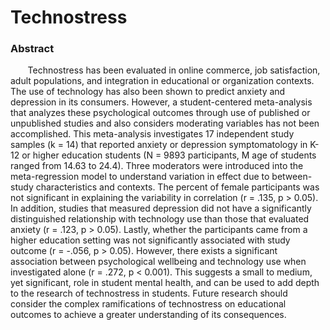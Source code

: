 # Technostress

### Abstract

&nbsp;&nbsp;&nbsp;&nbsp;&nbsp;&nbsp; Technostress has been evaluated in online commerce, job satisfaction, adult populations, and integration in educational or organization contexts. The use of technology has also been shown to predict anxiety and depression in its consumers. However, a student-centered meta-analysis that analyzes these psychological outcomes through use of published or unpublished studies and also considers moderating variables has not been accomplished. This meta-analysis investigates 17 independent study samples (k = 14) that reported anxiety or depression symptomatology in K-12 or higher education students (N = 9893 participants, M age of students ranged from 14.63 to 24.4). Three moderators were introduced into the meta-regression model to understand variation in effect due to between-study characteristics and contexts. The percent of female participants was not significant in explaining the variability in correlation (r = .135, p > 0.05). In addition, studies that measured depression did not have a significantly distinguished relationship with technology use than those that evaluated anxiety (r = .123, p > 0.05). Lastly, whether the participants came from a higher education setting was not significantly associated with study outcome (r = -.056, p > 0.05). However, there exists a significant association between psychological wellbeing and technology use when investigated alone (r = .272, p < 0.001). This suggests a small to medium, yet significant, role in student mental health, and can be used to add depth to the research of technostress in students. Future research should consider the complex ramifications of technostress on educational outcomes to achieve a greater understanding of its consequences. 
